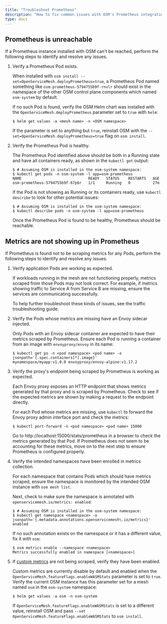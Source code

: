 ```yaml
---
title: "Troubleshoot Prometheus"
description: "How to fix common issues with OSM's Prometheus integration"
type: docs
---
```


## Prometheus is unreachable

If a Prometheus instance installed with OSM can't be reached, perform the following steps to identify and resolve any issues.

1. Verify a Prometheus Pod exists.

    When installed with `osm install --set=OpenServiceMesh.deployPrometheus=true`, a Prometheus Pod named something like `osm-prometheus-5794755b9f-rnvlr` should exist in the namespace of the other OSM control plane components which named `osm-system` by default.

    If no such Pod is found, verify the OSM Helm chart was installed with the `OpenServiceMesh.deployPrometheus` parameter set to `true` with `helm`:

    ```console
    $ helm get values -a <mesh name> -n <OSM namespace>
    ```

    If the parameter is set to anything but `true`, reinstall OSM with the `--set=OpenServiceMesh.deployPrometheus=true` flag on `osm install`.

1. Verify the Prometheus Pod is healthy.

    The Prometheus Pod identified above should be both in a Running state and have all containers ready, as shown in the `kubectl get` output:

    ```console
    $ # Assuming OSM is installed in the osm-system namespace:
    $ kubectl get pods -n osm-system -l app=osm-prometheus
    NAME                              READY   STATUS    RESTARTS   AGE
    osm-prometheus-5794755b9f-67p6r   1/1     Running   0          27m
    ```

    If the Pod is not showing as Running or its containers ready, use `kubectl describe` to look for other potential issues:

    ```console
    $ # Assuming OSM is installed in the osm-system namespace:
    $ kubectl describe pods -n osm-system -l app=osm-prometheus
    ```

    Once the Prometheus Pod is found to be healthy, Prometheus should be reachable.

## Metrics are not showing up in Prometheus

If Prometheus is found not to be scraping metrics for any Pods, perform the following steps to identify and resolve any issues.

1. Verify application Pods are working as expected.

    If workloads running in the mesh are not functioning properly, metrics scraped from those Pods may not look correct. For example, if metrics showing traffic to Service A from Service B are missing, ensure the services are communicating successfully.

    To help further troubleshoot these kinds of issues, see the traffic troubleshooting guide.

1. Verify the Pods whose metrics are missing have an Envoy sidecar injected.

    Only Pods with an Envoy sidecar container are expected to have their metrics scraped by Prometheus. Ensure each Pod is running a container from an image with `envoyproxy/envoy` in its name:

    ```console
    $ kubectl get po -n <pod namespace> <pod name> -o jsonpath='{.spec.containers[*].image}'
    mynamespace/myapp:v1.0.0 envoyproxy/envoy-alpine:v1.17.2
    ```
1. Verify the proxy's endpoint being scraped by Prometheus is working as expected.

    Each Envoy proxy exposes an HTTP endpoint that shows metrics generated by that proxy and is scraped by Prometheus. Check to see if the expected metrics are shown by making a request to the endpoint directly.

    For each Pod whose metrics are missing, use `kubectl` to forward the Envoy proxy admin interface port and check the metrics:

    ```console
    $ kubectl port-forward -n <pod namespace> <pod name> 15000
    ```

    Go to http://localhost:15000/stats/prometheus in a browser to check the metrics generated by that Pod. If Prometheus does not seem to be accounting for these metrics, move on to the next step to ensure Prometheus is configured properly.

1. Verify the intended namespaces have been enrolled in metrics collection.

    For each namespace that contains Pods which should have metrics scraped, ensure the namespace is monitored by the intended OSM instance with `osm mesh list`.

    Next, check to make sure the namespace is annotated with `openservicemesh.io/metrics: enabled`:

    ```console
    $ # Assuming OSM is installed in the osm-system namespace:
    $ kubectl get namespace <namespace> -o jsonpath='{.metadata.annotations.openservicemesh\.io/metrics}'
    enabled
    ```

    If no such annotation exists on the namespace or it has a different value, fix it with `osm`:

    ```console
    $ osm metrics enable --namespace <namespace>
    Metrics successfully enabled in namespace [<namespace>]
    ```

2. If [custom metrics](/docs/tasks_usage/observability/metrics/#custom-metrics) are not being scraped, verify they have been enabled.

    Custom metrics are currently disable by default and enabled when the `OpenServiceMesh.featureFlags.enableWASMStats` parameter is set to `true`. Verify the current OSM instance has this parameter set for a mesh named `osm` in the `osm-system` namespace:

    ```console
    $ helm get values -a osm -n osm-system
    ```

    If `OpenServiceMesh.featureFlags.enableWASMStats` is set to a different value, reinstall OSM and pass `--set OpenServiceMesh.featureFlags.enableWASMStats` to `osm install`.
